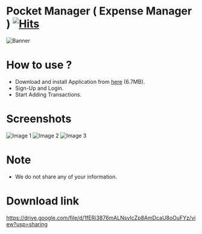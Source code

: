 # Pocket Manager ( Expense Manager ) [![Hits](https://hits.seeyoufarm.com/api/count/incr/badge.svg?url=https%3A%2F%2Fgithub.com%2FYagnikfadadu%2FExpense-Manager&count_bg=%2379C83D&title_bg=%23555555&icon=kotlin.svg&icon_color=%23E7E7E7&title=hits&edge_flat=false)](https://hits.seeyoufarm.com)
![Banner](https://user-images.githubusercontent.com/100338428/180600763-7bbeddfd-bc0d-4d3c-9535-c465ca387eda.jpg)
# How to use ?
* Download and install Application from <a href="https://drive.google.com/file/d/1fERi3876mALNsvIcZp8AmDcaU8oOuFYz/view?usp=sharing">here</a> (6.7MB).
* Sign-Up and Login.
* Start Adding Transactions.
# Screenshots
![Image 1](https://user-images.githubusercontent.com/100338428/180600907-0abcebc6-b79d-48de-9df8-c6bd1985ee7f.jpg)
![Image 2](https://user-images.githubusercontent.com/100338428/180600965-50029015-2505-4d03-bdfb-872073ec62e7.jpg)
![Image 3](https://user-images.githubusercontent.com/100338428/180600933-312df2ef-8d30-467b-a5ea-beb1f660b3ac.jpg)
# Note
* We do not share any of your information.
# Download link
https://drive.google.com/file/d/1fERi3876mALNsvIcZp8AmDcaU8oOuFYz/view?usp=sharing
